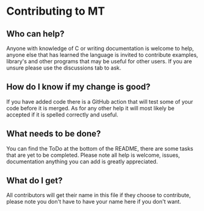 # Contributing to MT

## Who can help?

Anyone with knowledge of C or writing documentation is welcome to help, anyone else that has learned the language is invited to contribute examples, library's and other programs that may be useful for other users. If you are unsure please use the discussions tab to ask.

## How do I know if my change is good?

If you have added code there is a GitHub action that will test some of your code before it is merged. As for any other help it will most likely be accepted if it is spelled correctly and useful.

## What needs to be done?

You can find the ToDo at the bottom of the README, there are some tasks that are yet to be completed. Please note all help is welcome, issues, documentation anything you can add is greatly appreciated. 

## What do I get?

All contributors will get their name in this file if they choose to contribute, please note you don't have to have your name here if you don't want.
